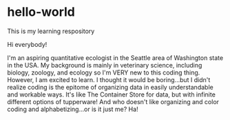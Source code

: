 # hello-world
This is my learning respository

Hi everybody!

I'm an aspiring quantitative ecologist in the Seattle area of Washington state in the USA. My background is mainly in veterinary science, including biology, zoology, and ecology so I'm VERY new to this coding thing. However, I am excited to learn. I thought it would be boring...but I didn't realize coding is the epitome of organizing data in easily understandable and workable ways. It's like The Container Store for data, but with infinite different options of tupperware! And who doesn't like organizing and color coding and alphabetizing...or is it just me? Ha!
